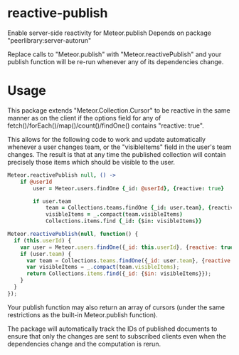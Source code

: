 reactive-publish
=====================

Enable server-side reactivity for Meteor.publish
Depends on package "peerlibrary:server-autorun"

Replace calls to "Meteor.publish" with "Meteor.reactivePublish" and
your publish function will be re-run whenever any of its dependencies
change.

Usage
======

This package extends "Meteor.Collection.Cursor" to be reactive in
the same manner as on the client if the options field for any of
fetch()/forEach()/map()/count()/findOne() contains "reactive: true".

This allows for the following code to work and update automatically
whenever a user changes team, or the "visibleItems" field in the user's
team changes. The result is that at any time the published collection
will contain precisely those items which should be visible to the user.

```coffeescript
Meteor.reactivePublish null, () ->
	if @userId
		user = Meteor.users.findOne {_id: @userId}, {reactive: true}

		if user.team
			team = Collections.teams.findOne {_id: user.team}, {reactive: true}
			visibleItems = _.compact(team.visibleItems)
			Collections.items.find {_id: {$in: visibleItems}}
```

```javascript
Meteor.reactivePublish(null, function() {
  if (this.userId) {
    var user = Meteor.users.findOne({_id: this.userId}, {reactive: true});
    if (user.team) {
      var team = Collections.teams.findOne({_id: user.team}, {reactive: true});
      var visibleItems = _.compact(team.visibleItems);
      return Collections.items.find({_id: {$in: visibleItems}});
    }
  }
});
```

Your publish function may also return an array of cursors (under the
same restrictions as the built-in Meteor.publish function).

The package will automatically track the IDs of published documents
to ensure that only the changes are sent to subscribed clients even
when the dependencies change and the computation is rerun.
